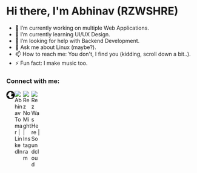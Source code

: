 # Hi there, I'm Abhinav (RZWSHRE)


- 🔭 I’m currently working on multiple Web Applications.
- 🌱 I’m currently learning UI/UX Design.
- 🤔 I’m looking for help with Backend Development.
- 💬 Ask me about Linux (maybe?).
- 📫 How to reach me: You don't, I find you (kidding, scroll down a bit..).
- ⚡ Fun fact: I make music too.

### Connect with me:

[<img align="left" alt="Portfolio" width="22px" src="https://raw.githubusercontent.com/iconic/open-iconic/master/svg/globe.svg" />](https://vrezn0v.github.io/Abhinav/)
[<img align="left" alt="Abhinav Tomar | LinkedIn" width="22px" src="https://cdn.jsdelivr.net/npm/simple-icons@v3/icons/linkedin.svg" />](https://linkedin.com/in/abhinav_tomar)
[<img align="left" alt="Rez No Might | Instagram" width="22px" src="https://cdn.jsdelivr.net/npm/simple-icons@v3/icons/instagram.svg" />](https://instagram.com/rzwshre._)
[<img align="left" alt="Rez Was Here | Soundcloud" width="22px" src="http://simpleicons.org/icons/soundcloud.svg" />](https://soundcloud.com/rzwshre)
<br />
